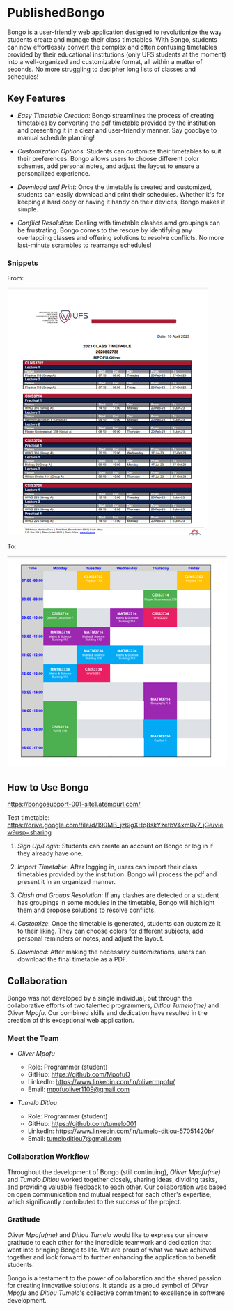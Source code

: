 # PublishedBongo
Bongo is a user-friendly web application designed to revolutionize the way students create and manage their class timetables. With Bongo, students can now effortlessly convert the complex and often confusing timetables provided by their educational institutions 
(only UFS students at the moment) into a well-organized and customizable format, all within a matter of seconds. No more struggling to decipher long lists of classes and schedules!

## Key Features
- *Easy Timetable Creation*: Bongo streamlines the process of creating timetables by converting the pdf timetable provided by the institution and presenting it in a clear and user-friendly manner. Say goodbye to manual schedule planning!

- *Customization Options*: Students can customize their timetables to suit their preferences. Bongo allows users to choose different color schemes, add personal notes, and adjust the layout to ensure a personalized experience.

- *Download and Print*: Once the timetable is created and customized, students can easily download and print their schedules. Whether it's for keeping a hard copy or having it handy on their devices, Bongo makes it simple.

- *Conflict Resolution*: Dealing with timetable clashes amd groupings can be frustrating. Bongo comes to the rescue by identifying any overlapping classes and offering solutions to resolve conflicts. No more last-minute scrambles to rearrange schedules!

### Snippets 
From:

![before](timetable.png)

To: 

![after](bongotable.png)

## How to Use Bongo
https://bongosupport-001-site1.atempurl.com/ 

Test timetable:  https://drive.google.com/file/d/190MB_jz6igXHq8skYzetbV4xm0v7_jGe/view?usp=sharing 

1. *Sign Up/Login*: Students can create an account on Bongo or log in if they already have one.

2. *Import Timetable*: After logging in, users can import their class timetables provided by the institution. Bongo will process the pdf and present it in an organized manner.

3. *Clash and Groups Resolution*: If any clashes are detected or a student has groupings in some modules in the timetable, Bongo will highlight them and propose solutions to resolve conflicts.

4. *Customize*: Once the timetable is generated, students can customize it to their liking. They can choose colors for different subjects, add personal reminders or notes, and adjust the layout.

5. *Download*: After making the necessary customizations, users can download the final timetable as a PDF.

## Collaboration

Bongo was not developed by a single individual, but through the collaborative efforts of two talented programmers, *Ditlou Tumelo(me)* and *Oliver Mpofu*. Our combined skills and dedication have resulted in the creation of this exceptional web application.

### Meet the Team

- *Oliver Mpofu*
  - Role: Programmer (student)
  - GitHub: https://github.com/MpofuO
  - LinkedIn: https://www.linkedin.com/in/olivermpofu/
  - Email: 	mpofuoliver1109@gmail.com

- *Tumelo Ditlou*
  - Role: Programmer (student)
  - GitHub: https://github.com/tumelo001
  - LinkedIn: https://www.linkedin.com/in/tumelo-ditlou-57051420b/
  - Email: tumeloditlou7@gmail.com

### Collaboration Workflow

Throughout the development of Bongo (still continuing), *Oliver Mpofu(me)* and *Tumelo Ditlou* worked together closely, sharing ideas, dividing tasks, and providing valuable feedback to each other. Our collaboration was based on open communication and mutual respect for each other's expertise, which significantly contributed to the success of the project.

### Gratitude

*Oliver Mpofu(me)* and *Ditlou Tumelo* would like to express our sincere gratitude to each other for the incredible teamwork and dedication that went into bringing Bongo to life. We are proud of what we have achieved together and look forward to further enhancing the application to benefit students.

Bongo is a testament to the power of collaboration and the shared passion for creating innovative solutions. It stands as a proud symbol of *Oliver Mpofu* and *Ditlou Tumelo*'s collective commitment to excellence in software development.
